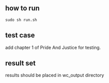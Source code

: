 ## how to run
`sudo sh run.sh`
## test case
add chapter 1 of Pride And Justice for testing.
## result set
results should be placed in wc_output directory